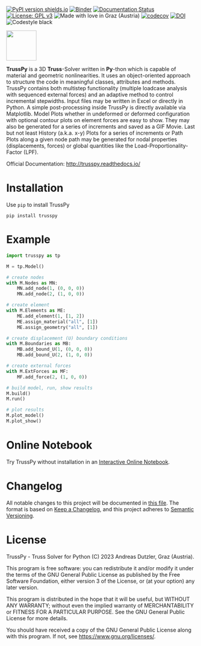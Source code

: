 [![PyPI version shields.io](https://img.shields.io/pypi/v/trusspy.svg)](https://pypi.python.org/pypi/trusspy/) [![Binder](https://mybinder.org/badge_logo.svg)](https://mybinder.org/v2/gh/adtzlr/trusspy/main?labpath=docs%2Fexamples%2Fe101_nb_interactive.ipynb) [![Documentation Status](https://readthedocs.org/projects/trusspy/badge/?version=latest)](https://trusspy.readthedocs.io/en/latest/?badge=latest) [![License: GPL v3](https://img.shields.io/badge/License-GPLv3-blue.svg)](https://www.gnu.org/licenses/gpl-3.0) ![Made with love in Graz (Austria)](https://img.shields.io/badge/Made%20with%20%E2%9D%A4%EF%B8%8F%20in-Graz%20(Austria)-0c674a) [![codecov](https://codecov.io/gh/adtzlr/trusspy/branch/main/graph/badge.svg?token=2Z0ZKOUKPW)](https://codecov.io/gh/adtzlr/trusspy) [![DOI](https://zenodo.org/badge/145743574.svg)](https://zenodo.org/badge/latestdoi/145743574) ![Codestyle black](https://img.shields.io/badge/code%20style-black-black)

<img src="https://raw.githubusercontent.com/adtzlr/trusspy/main/docs/_static/logo.png" height="80px"/>

**TrussPy** is a 3D **Truss**-Solver written in **Py**-thon which is capable of material and geometric nonlinearities. It uses an object-oriented approach to structure the code in meaningful classes, attributes and methods. TrussPy contains both multistep functionality (multiple loadcase analysis with sequenced external forces) and an adaptive method to control incremental stepwidths. Input files may be written in Excel or directly in Python. A simple post-processing inside TrussPy is directly available via Matplotlib. Model Plots whether in undeformed or deformed configuration with optional contour plots on element forces are easy to show. They may also be generated for a series of increments and saved as a GIF Movie. Last but not least History (a.k.a. x-y) Plots for a series of increments or Path Plots along a given node path may be generated for nodal properties (displacements, forces) or global quantities like the Load-Proportionality-Factor (LPF).
   
Official Documentation: http://trusspy.readthedocs.io/

# Installation
Use `pip` to install TrussPy

```
pip install trusspy
```

# Example
```python
import trusspy as tp

M = tp.Model()

# create nodes
with M.Nodes as MN:
    MN.add_node(1, (0, 0, 0))
    MN.add_node(2, (1, 0, 0))

# create element
with M.Elements as ME:
    ME.add_element(1, [1, 2])
    ME.assign_material("all", [1])
    ME.assign_geometry("all", [1])

# create displacement (U) boundary conditions
with M.Boundaries as MB:
    MB.add_bound_U(1, (0, 0, 0))
    MB.add_bound_U(2, (1, 0, 0))

# create external forces
with M.ExtForces as MF:
    MF.add_force(2, (1, 0, 0))

# build model, run, show results
M.build()
M.run()

# plot results
M.plot_model()
M.plot_show()
```
	
# Online Notebook
Try TrussPy without installation in an [Interactive Online Notebook](https://mybinder.org/v2/gh/adtzlr/trusspy/main?labpath=docs%2Fexamples%2Fe101_nb_interactive.ipynb).

# Changelog
All notable changes to this project will be documented in [this file](CHANGELOG.md). The format is based on [Keep a Changelog](https://keepachangelog.com/en/1.0.0/), and this project adheres to [Semantic Versioning](https://semver.org/spec/v2.0.0.html).

# License
TrussPy - Truss Solver for Python (C) 2023 Andreas Dutzler, Graz (Austria).

This program is free software: you can redistribute it and/or modify it under the terms of the GNU General Public License as published by the Free Software Foundation, either version 3 of the License, or (at your option) any later version.

This program is distributed in the hope that it will be useful, but WITHOUT ANY WARRANTY; without even the implied warranty of MERCHANTABILITY or FITNESS FOR A PARTICULAR PURPOSE. See the GNU General Public License for more details.

You should have received a copy of the GNU General Public License along with this program. If not, see <https://www.gnu.org/licenses/>.
